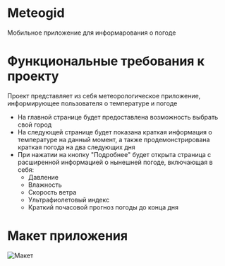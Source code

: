 # Meteogid
Мобильное приложение для информарования о погоде

# Функциональные требования к проекту
Проект представляет из себя метеорологическое приложение, информирующее пользователя о температуре и погоде

- На главной странице будет предоставлена возможность выбрать свой город
- На следующей странице будет показана краткая информация о температуре на данный момент, а также продемонстрирована краткая погода на два следующих дня
- При нажатии на кнопку "Подробнее" будет открыта страница с расширенной информацией о нынешней погоде, включающая в себя:
    - Давление
    - Влажность
    - Скорость ветра
    - Ультрафиолетовый индекс
    - Краткий почасовой прогноз погоды до конца дня

# Макет приложения
![Макет](https://avatars1.githubusercontent.com/u/5384215?v=3&s=460 "Орк")
